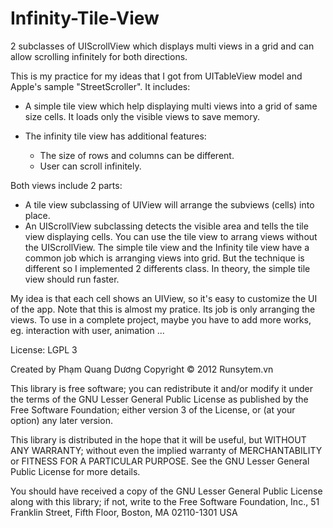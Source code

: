 Infinity-Tile-View
==================

2 subclasses of UIScrollView which displays multi views in a grid and can allow scrolling infinitely for both directions.

This is my practice for my ideas that I got from UITableView model and Apple's sample "StreetScroller". It includes:

- A simple tile view which help displaying multi views into a grid of same size cells. It loads only the visible views to save memory.

- The infinity tile view has additional features:
  + The size of rows and columns can be different.
  + User can scroll infinitely.

Both views include 2 parts:
- A tile view subclassing of UIView will arrange the subviews (cells) into place.
- An UIScrollView subclassing detects the visible area and tells the tile view displaying cells.
You can use the tile view to arrang views without the UIScrollView.
The simple tile view and the Infinity tile view have a common job which is arranging views into grid. But the technique is different so I implemented 2 differents class. In theory, the simple tile view should run faster.

My idea is that each cell shows an UIView, so it's easy to customize the UI of the app.
Note that this is almost my pratice. Its job is only arranging the views. To use in a complete project, maybe you have to add more works, eg. interaction with user, animation ...

License: LGPL 3

 Created by Phạm Quang Dương
 Copyright © 2012 Runsytem.vn

 This library is free software; you can redistribute it and/or
 modify it under the terms of the GNU Lesser General Public
 License as published by the Free Software Foundation; either
 version 3 of the License, or (at your option) any later version.
 
 This library is distributed in the hope that it will be useful,
 but WITHOUT ANY WARRANTY; without even the implied warranty of
 MERCHANTABILITY or FITNESS FOR A PARTICULAR PURPOSE.  See the GNU
 Lesser General Public License for more details.
 
 You should have received a copy of the GNU Lesser General Public
 License along with this library; if not, write to the Free Software
 Foundation, Inc., 51 Franklin Street, Fifth Floor, Boston, MA  02110-1301  USA